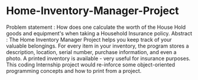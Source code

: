 # Home-Inventory-Manager-Project
Problem statement : How does one calculate the worth of the House Hold goods and equipment's when taking a Household Insurance policy.  Abstract : The Home Inventory Manager Project helps you keep track of your valuable belongings. For every item in your inventory, the program stores a description, location, serial number, purchase information, and even a photo. A printed inventory is available - very useful for insurance purposes. This coding Internship project would re-inforce some object-oriented programming concepts and how to print from a project.

